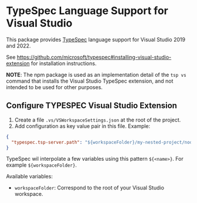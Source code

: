 # TypeSpec Language Support for Visual Studio

This package provides [TypeSpec](https://github.com/microsoft/typespec) language support for Visual Studio 2019 and 2022.

See https://github.com/microsoft/typespec#installing-visual-studio-extension for installation instructions.

**NOTE**: The npm package is used as an implementation detail of the `tsp vs` command that installs the Visual Studio TypeSpec extension, and not intended to be used for other purposes.

## Configure TYPESPEC Visual Studio Extension

1. Create a file `.vs/VSWorkspaceSettings.json` at the root of the project.
2. Add configuration as key value pair in this file. Example:

```json
{
  "typespec.tsp-server.path": "${workspaceFolder}/my-nested-project/node_modules/@typespec/compiler"
}
```

TypeSpec wil interpolate a few variables using this pattern `${<name>}`. For example `${workspaceFolder}`.

Available variables:

- `workspaceFolder`: Correspond to the root of your Visual Studio workspace.
